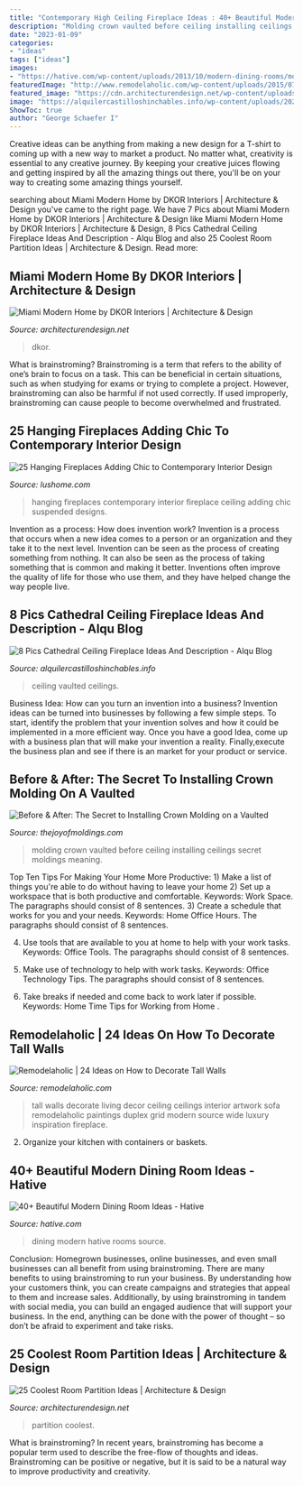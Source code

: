 ```yaml
---
title: "Contemporary High Ceiling Fireplace Ideas : 40+ Beautiful Modern Dining Room Ideas"
description: "Molding crown vaulted before ceiling installing ceilings secret moldings meaning"
date: "2023-01-09"
categories:
- "ideas"
tags: ["ideas"]
images:
- "https://hative.com/wp-content/uploads/2013/10/modern-dining-rooms/modern-dining-room-design-38.jpg"
featuredImage: "http://www.remodelaholic.com/wp-content/uploads/2015/07/wall-art.jpg"
featured_image: "https://cdn.architecturendesign.net/wp-content/uploads/2014/08/951.jpg"
image: "https://alquilercastilloshinchables.info/wp-content/uploads/2020/06/fireplace-design-ideas-with-vaulted-ceilings-Fireplace.-Open-....jpg"
ShowToc: true
author: "George Schaefer I"
---
```



Creative ideas can be anything from making a new design for a T-shirt to coming up with a new way to market a product. No matter what, creativity is essential to any creative journey. By keeping your creative juices flowing and getting inspired by all the amazing things out there, you'll be on your way to creating some amazing things yourself.

	

		
searching about Miami Modern Home by DKOR Interiors | Architecture &amp; Design you've came to the right page. We have 7 Pics about Miami Modern Home by DKOR Interiors | Architecture &amp; Design like Miami Modern Home by DKOR Interiors | Architecture &amp; Design, 8 Pics Cathedral Ceiling Fireplace Ideas And Description - Alqu Blog and also 25 Coolest Room Partition Ideas | Architecture &amp; Design. Read more:
		
    
## Miami Modern Home By DKOR Interiors | Architecture &amp; Design

<img loading=lazy src="https://cdn.architecturendesign.net/wp-content/uploads/2014/07/Miami-Modern-Home-19.jpg" onerror="this.onerror=null;this.src='https://tse4.mm.bing.net/th?id=OIP.0D9Bvd9P2R2p-_5hTswORwHaLH&amp;pid=15.1';" alt="Miami Modern Home by DKOR Interiors | Architecture &amp; Design">

_Source: architecturendesign.net_

>dkor. 

	

What is brainstroming?
Brainstroming is a term that refers to the ability of one’s brain to focus on a task. This can be beneficial in certain situations, such as when studying for exams or trying to complete a project. However, brainstroming can also be harmful if not used correctly. If used improperly, brainstroming can cause people to become overwhelmed and frustrated.

    
## 25 Hanging Fireplaces Adding Chic To Contemporary Interior Design

<img loading=lazy src="http://www.lushome.com/wp-content/uploads/2013/06/suspended-ceiling-hanging-fireplace-designs-16.jpg" onerror="this.onerror=null;this.src='https://tse4.mm.bing.net/th?id=OIP.nN-SE4OMTn5f7WE98kvWEgHaE8&amp;pid=15.1';" alt="25 Hanging Fireplaces Adding Chic to Contemporary Interior Design">

_Source: lushome.com_

>hanging fireplaces contemporary interior fireplace ceiling adding chic suspended designs. 

	

Invention as a process: How does invention work?
Invention is a process that occurs when a new idea comes to a person or an organization and they take it to the next level. Invention can be seen as the process of creating something from nothing. It can also be seen as the process of taking something that is common and making it better. Inventions often improve the quality of life for those who use them, and they have helped change the way people live.

    
## 8 Pics Cathedral Ceiling Fireplace Ideas And Description - Alqu Blog

<img loading=lazy src="https://alquilercastilloshinchables.info/wp-content/uploads/2020/06/fireplace-design-ideas-with-vaulted-ceilings-Fireplace.-Open-....jpg" onerror="this.onerror=null;this.src='https://tse4.mm.bing.net/th?id=OIP.-7izptD_yXJQMvYRd56koQAAAA&amp;pid=15.1';" alt="8 Pics Cathedral Ceiling Fireplace Ideas And Description - Alqu Blog">

_Source: alquilercastilloshinchables.info_

>ceiling vaulted ceilings. 

	

Business Idea: How can you turn an invention into a business?
Invention ideas can be turned into businesses by following a few simple steps. To start, identify the problem that your invention solves and how it could be implemented in a more efficient way. Once you have a good Idea, come up with a business plan that will make your invention a reality. Finally,execute the business plan and see if there is an market for your product or service.

    
## Before &amp; After: The Secret To Installing Crown Molding On A Vaulted

<img loading=lazy src="http://www.thejoyofmoldings.com/wp-content/uploads/2012/03/before-great-room-crown-molding-vaulted-ceiling.jpg" onerror="this.onerror=null;this.src='https://tse2.mm.bing.net/th?id=OIP.TbwcDWAOu8L0Wsh6wOjdhQHaJ4&amp;pid=15.1';" alt="Before &amp; After: The Secret to Installing Crown Molding on a Vaulted">

_Source: thejoyofmoldings.com_

>molding crown vaulted before ceiling installing ceilings secret moldings meaning. 

	

Top Ten Tips For Making Your Home More Productive: 1) Make a list of things you're able to do without having to leave your home
2) Set up a workspace that is both productive and comfortable. Keywords: Work Space. The paragraphs should consist of 8 sentences.
3) Create a schedule that works for you and your needs. Keywords: Home Office Hours. The paragraphs should consist of 8 sentences.

4) Use tools that are available to you at home to help with your work tasks. Keywords: Office Tools. The paragraphs should consist of 8 sentences.

5) Make use of technology to help with work tasks. Keywords: Office Technology Tips. The paragraphs should consist of 8 sentences.

6) Take breaks if needed and come back to work later if possible. Keywords: Home Time Tips for Working from Home .

    
## Remodelaholic | 24 Ideas On How To Decorate Tall Walls

<img loading=lazy src="http://www.remodelaholic.com/wp-content/uploads/2015/07/wall-art.jpg" onerror="this.onerror=null;this.src='https://tse3.mm.bing.net/th?id=OIP.IScXqSJNDSuWoxXeERBxPgHaLC&amp;pid=15.1';" alt="Remodelaholic | 24 Ideas on How to Decorate Tall Walls">

_Source: remodelaholic.com_

>tall walls decorate living decor ceiling ceilings interior artwork sofa remodelaholic paintings duplex grid modern source wide luxury inspiration fireplace. 

	

2. Organize your kitchen with containers or baskets.

    
## 40+ Beautiful Modern Dining Room Ideas - Hative

<img loading=lazy src="https://hative.com/wp-content/uploads/2013/10/modern-dining-rooms/modern-dining-room-design-38.jpg" onerror="this.onerror=null;this.src='https://tse3.mm.bing.net/th?id=OIP.oKm8mLWx-vacOS79vYdSZwHaLH&amp;pid=15.1';" alt="40+ Beautiful Modern Dining Room Ideas - Hative">

_Source: hative.com_

>dining modern hative rooms source. 

	

Conclusion: Homegrown businesses, online businesses, and even small businesses can all benefit from using brainstroming.
There are many benefits to using brainstroming to run your business. By understanding how your customers think, you can create campaigns and strategies that appeal to them and increase sales. Additionally, by using brainstroming in tandem with social media, you can build an engaged audience that will support your business. In the end, anything can be done with the power of thought – so don’t be afraid to experiment and take risks.

    
## 25 Coolest Room Partition Ideas | Architecture &amp; Design

<img loading=lazy src="https://cdn.architecturendesign.net/wp-content/uploads/2014/08/951.jpg" onerror="this.onerror=null;this.src='https://tse1.mm.bing.net/th?id=OIP.l6uPWvwx0ulWGilhQm37mgHaLK&amp;pid=15.1';" alt="25 Coolest Room Partition Ideas | Architecture &amp; Design">

_Source: architecturendesign.net_

>partition coolest. 

	

What is brainstroming?
In recent years, brainstroming has become a popular term used to describe the free-flow of thoughts and ideas. Brainstroming can be positive or negative, but it is said to be a natural way to improve productivity and creativity.

